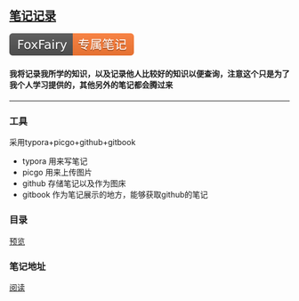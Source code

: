 ## [笔记记录](https://github.com/TheFoxFairy/notebook#readme)

[![图片的语法](assets/FoxFairy-%E4%B8%93%E5%B1%9E%E7%AC%94%E8%AE%B0-orange.svg)](https://thefoxfairy.gitbook.io)

#### 我将记录我所学的知识，以及记录他人比较好的知识以便查询，注意这个只是为了我个人学习提供的，其他另外的笔记都会腾过来

---

### 工具

采用typora+picgo+github+gitbook

* typora 用来写笔记
* picgo 用来上传图片
* github 存储笔记以及作为图床
* gitbook 作为笔记展示的地方，能够获取github的笔记

### 目录

[预览](./SUMMARY.md)

### 笔记地址

[阅读](https://thefoxfairy.gitbook.io/notebook/)



